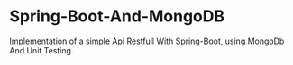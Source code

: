 # Spring-Boot-And-MongoDB

Implementation of a simple Api Restfull With Spring-Boot, using MongoDb And Unit Testing.
